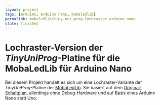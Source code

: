 ```yaml
---
layout: project
tags: [arduino, arduino nano, mobaledlib]
permalink: mobaledlib/tiny-uni-prog-lochraster-arduino-nano
state: finished
---
```


# Lochraster-Version der _TinyUniProg_-Platine für die MobaLedLib für Arduino Nano

Bei diesem Projekt handelt es sich um eine Lochraster-Variante der _TinyUniProg_-Platine der [MobaLedLib](https://github.com/Hardi-St/MobaLedLib_Docu).
Sie basiert auf dem [Original-Schaltplan](https://github.com/Hardi-St/MobaLedLib_Docu/blob/75f16147031ef20691729545cb87e0a1215a445a/Platinen/Tiny_UniProg.zip), allerdings ohne Debug-Hardware und auf Basis eines Arduino Nano statt Uno.


